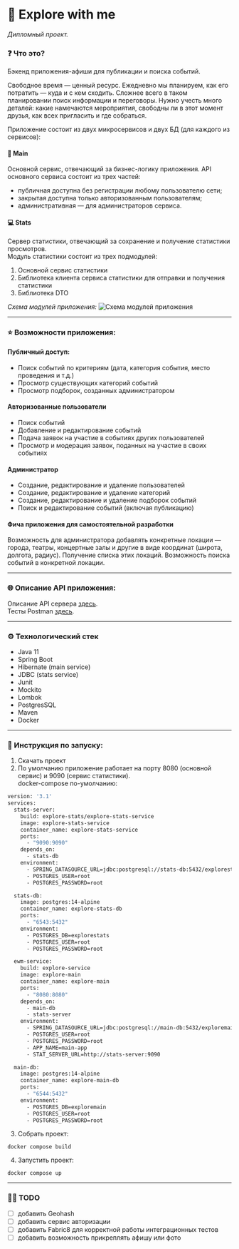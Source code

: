 # :handshake: Explore with me
_Дипломный проект._

### :question: Что это?
Бэкенд приложения-афиши для публикации и поиска событий.

Свободное время — ценный ресурс. Ежедневно мы планируем, как его потратить — куда и с кем сходить. 
Сложнее всего в таком планировании поиск информации и переговоры. 
Нужно учесть много деталей: какие намечаются мероприятия, свободны ли в этот момент друзья, как всех пригласить и где собраться.

Приложение состоит из двух микросервисов и двух БД (для каждого из сервисов):
#### :ferris_wheel: Main
Основной сервис, отвечающий за бизнес-логику приложения.
API основного сервиса состоит из трех частей:
* публичная доступна без регистрации любому пользователю сети;
* закрытая доступна только авторизованным пользователям;
* административная — для администраторов сервиса.

#### :computer: Stats
Сервер статистики, отвечающий за сохранение и получение статистики просмотров. \
Модуль статистики состоит из трех подмодулей:
1. Основной сервис статистики
2. Библиотека клиента сервиса статистики для отправки и получения статистики 
3. Библиотека DTO

_Схема модулей приложения:_
![Схема модулей приложения](https://github.com/JackobTheLion/java-explore-with-me/blob/main/info/Explore%20with%20me.jpg)

___

### :star: Возможности приложения:
#### Публичный доступ:
* Поиск событий по критериям (дата, категория события, место проведения и т.д.)
* Просмотр существующих категорий событий
* Просмотр подборок, созданных администратором

#### Авторизованные пользователи
* Поиск событий
* Добавление и редактирование событий
* Подача заявок на участие в событиях других пользователей
* Просмотр и модерация заявок, поданных на участие в своих событиях

#### Администратор
* Создание, редактирование и удаление пользователей
* Создание, редактирование и удаление категорий
* Создание, редактирование и удаление подборок событий
* Поиск и редактирование событий (включая публикацию)

#### Фича приложения для самостоятельной разработки
Возможность для администратора добавлять конкретные локации — города, театры, концертные залы и другие в виде координат (широта, долгота, радиус). 
Получение списка этих локаций. Возможность поиска событий в конкретной локации.

___
### :globe_with_meridians: Описание API приложения:
Описание API сервера [здесь](api). \
Тесты Postman [здесь](postman).
___
### :gear: Технологический стек
* Java 11
* Spring Boot
* Hibernate (main service)
* JDBC (stats service)
* Junit
* Mockito
* Lombok
* PostgresSQL
* Maven
* Docker
___
### :page_with_curl: Инструкция по запуску:
1. Скачать проект
2. По умолчанию приложение работает на порту 8080 (основной сервис) и 9090 (сервис статистики). \
docker-compose по-умолчанию:
``` dockerfile
version: '3.1'
services:
  stats-server:
    build: explore-stats/explore-stats-service
    image: explore-stats-service
    container_name: explore-stats-service
    ports:
      - "9090:9090"
    depends_on:
      - stats-db
    environment:
      - SPRING_DATASOURCE_URL=jdbc:postgresql://stats-db:5432/explorestats
      - POSTGRES_USER=root
      - POSTGRES_PASSWORD=root

  stats-db:
    image: postgres:14-alpine
    container_name: explore-stats-db
    ports:
      - "6543:5432"
    environment:
      - POSTGRES_DB=explorestats
      - POSTGRES_USER=root
      - POSTGRES_PASSWORD=root

  ewm-service:
    build: explore-service
    image: explore-main
    container_name: explore-main
    ports:
      - "8080:8080"
    depends_on:
      - main-db
      - stats-server
    environment:
      - SPRING_DATASOURCE_URL=jdbc:postgresql://main-db:5432/exploremain
      - POSTGRES_USER=root
      - POSTGRES_PASSWORD=root
      - APP_NAME=main-app
      - STAT_SERVER_URL=http://stats-server:9090

  main-db:
    image: postgres:14-alpine
    container_name: explore-main-db
    ports:
      - "6544:5432"
    environment:
      - POSTGRES_DB=exploremain
      - POSTGRES_USER=root
      - POSTGRES_PASSWORD=root
```
3. Собрать проект:
```shell
docker compose build
```
4. Запустить проект:
```shell
docker compose up
```
___
### :man_technologist: TODO
- [ ] добавить Geohash
- [ ] добавить сервис авторизации
- [ ] добавить Fabric8 для корректной работы интеграционных тестов 
- [ ] добавить возможность прикреплять афишу или фото
